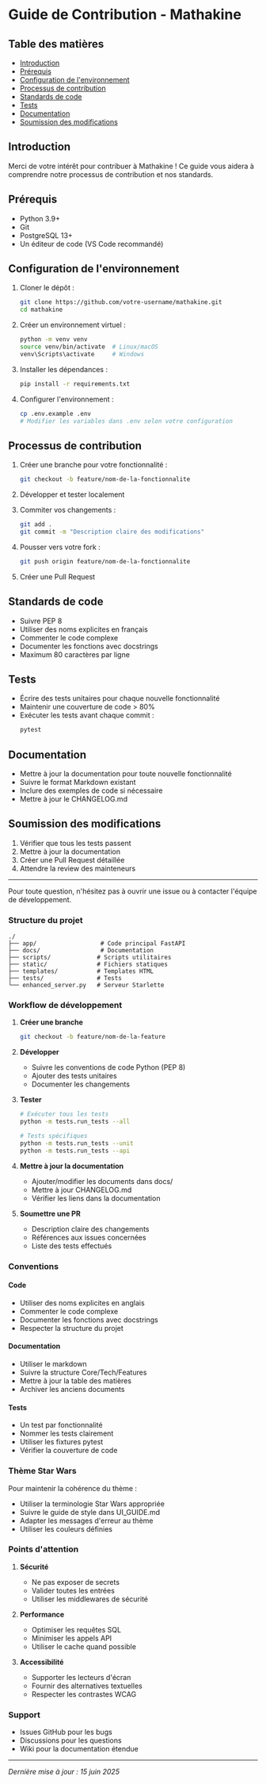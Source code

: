 # Guide de Contribution - Mathakine

## Table des matières
- [Introduction](#introduction)
- [Prérequis](#prérequis)
- [Configuration de l'environnement](#configuration-de-lenvironnement)
- [Processus de contribution](#processus-de-contribution)
- [Standards de code](#standards-de-code)
- [Tests](#tests)
- [Documentation](#documentation)
- [Soumission des modifications](#soumission-des-modifications)

## Introduction
Merci de votre intérêt pour contribuer à Mathakine ! Ce guide vous aidera à comprendre notre processus de contribution et nos standards.

## Prérequis
- Python 3.9+
- Git
- PostgreSQL 13+
- Un éditeur de code (VS Code recommandé)

## Configuration de l'environnement
1. Cloner le dépôt :
   ```bash
   git clone https://github.com/votre-username/mathakine.git
   cd mathakine
   ```

2. Créer un environnement virtuel :
   ```bash
   python -m venv venv
   source venv/bin/activate  # Linux/macOS
   venv\Scripts\activate     # Windows
   ```

3. Installer les dépendances :
   ```bash
   pip install -r requirements.txt
   ```

4. Configurer l'environnement :
   ```bash
   cp .env.example .env
   # Modifier les variables dans .env selon votre configuration
   ```

## Processus de contribution
1. Créer une branche pour votre fonctionnalité :
   ```bash
   git checkout -b feature/nom-de-la-fonctionnalite
   ```

2. Développer et tester localement

3. Commiter vos changements :
   ```bash
   git add .
   git commit -m "Description claire des modifications"
   ```

4. Pousser vers votre fork :
   ```bash
   git push origin feature/nom-de-la-fonctionnalite
   ```

5. Créer une Pull Request

## Standards de code
- Suivre PEP 8
- Utiliser des noms explicites en français
- Commenter le code complexe
- Documenter les fonctions avec docstrings
- Maximum 80 caractères par ligne

## Tests
- Écrire des tests unitaires pour chaque nouvelle fonctionnalité
- Maintenir une couverture de code > 80%
- Exécuter les tests avant chaque commit :
  ```bash
  pytest
  ```

## Documentation
- Mettre à jour la documentation pour toute nouvelle fonctionnalité
- Suivre le format Markdown existant
- Inclure des exemples de code si nécessaire
- Mettre à jour le CHANGELOG.md

## Soumission des modifications
1. Vérifier que tous les tests passent
2. Mettre à jour la documentation
3. Créer une Pull Request détaillée
4. Attendre la review des mainteneurs

---

Pour toute question, n'hésitez pas à ouvrir une issue ou à contacter l'équipe de développement.

### Structure du projet
```
./
├── app/                  # Code principal FastAPI
├── docs/                 # Documentation
├── scripts/             # Scripts utilitaires
├── static/              # Fichiers statiques
├── templates/           # Templates HTML
├── tests/               # Tests
└── enhanced_server.py   # Serveur Starlette
```

### Workflow de développement

1. **Créer une branche**
   ```bash
   git checkout -b feature/nom-de-la-feature
   ```

2. **Développer**
   - Suivre les conventions de code Python (PEP 8)
   - Ajouter des tests unitaires
   - Documenter les changements

3. **Tester**
   ```bash
   # Exécuter tous les tests
   python -m tests.run_tests --all
   
   # Tests spécifiques
   python -m tests.run_tests --unit
   python -m tests.run_tests --api
   ```

4. **Mettre à jour la documentation**
   - Ajouter/modifier les documents dans docs/
   - Mettre à jour CHANGELOG.md
   - Vérifier les liens dans la documentation

5. **Soumettre une PR**
   - Description claire des changements
   - Références aux issues concernées
   - Liste des tests effectués

### Conventions

#### Code
- Utiliser des noms explicites en anglais
- Commenter le code complexe
- Documenter les fonctions avec docstrings
- Respecter la structure du projet

#### Documentation
- Utiliser le markdown
- Suivre la structure Core/Tech/Features
- Mettre à jour la table des matières
- Archiver les anciens documents

#### Tests
- Un test par fonctionnalité
- Nommer les tests clairement
- Utiliser les fixtures pytest
- Vérifier la couverture de code

### Thème Star Wars

Pour maintenir la cohérence du thème :
- Utiliser la terminologie Star Wars appropriée
- Suivre le guide de style dans UI_GUIDE.md
- Adapter les messages d'erreur au thème
- Utiliser les couleurs définies

### Points d'attention

1. **Sécurité**
   - Ne pas exposer de secrets
   - Valider toutes les entrées
   - Utiliser les middlewares de sécurité

2. **Performance**
   - Optimiser les requêtes SQL
   - Minimiser les appels API
   - Utiliser le cache quand possible

3. **Accessibilité**
   - Supporter les lecteurs d'écran
   - Fournir des alternatives textuelles
   - Respecter les contrastes WCAG

### Support

- Issues GitHub pour les bugs
- Discussions pour les questions
- Wiki pour la documentation étendue

---

*Dernière mise à jour : 15 juin 2025* 